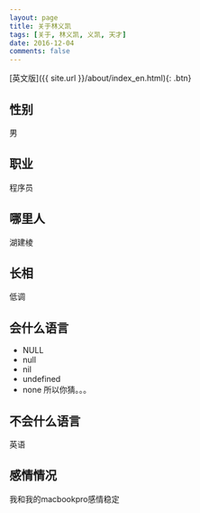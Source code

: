 ```yaml
---
layout: page
title: 关于林义凯
tags: [关于, 林义凯, 义凯, 天才]
date: 2016-12-04
comments: false
---
```


[英文版]({{ site.url }}/about/index_en.html){: .btn}
    
## 性别
男

## 职业
程序员

## 哪里人
湖建棱

## 长相
低调

## 会什么语言
* NULL
* null
* nil
* undefined
* none
所以你猜。。。

## 不会什么语言
英语

## 感情情况
我和我的macbookpro感情稳定
